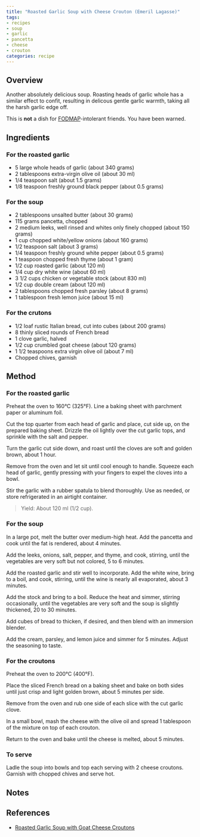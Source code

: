 ```yaml
---
title: "Roasted Garlic Soup with Cheese Crouton (Emeril Lagasse)"
tags:
- recipes
- soup
- garlic
- pancetta
- cheese
- crouton
categories: recipe
---
```


## Overview
Another absolutely delicious soup. Roasting heads of garlic whole has a similar effect to confit, resulting in delicous gentle garlic warmth, taking all the harsh garlic edge off. 

This is **not** a dish for [FODMAP](https://en.wikipedia.org/wiki/FODMAP)-intolerant friends. You have been warned.

## Ingredients
### For the roasted garlic
- 5 large whole heads of garlic (about 340 grams)
- 2 tablespoons extra-virgin olive oil (about 30 ml)
- 1/4 teaspoon salt (about 1.5 grams)
- 1/8 teaspoon freshly ground black pepper (about 0.5 grams)

### For the soup
- 2 tablespoons unsalted butter (about 30 grams)
- 115 grams pancetta, chopped
- 2 medium leeks, well rinsed and whites only finely chopped (about 150 grams)
- 1 cup chopped white/yellow onions (about 160 grams)
- 1/2 teaspoon salt (about 3 grams)
- 1/4 teaspoon freshly ground white pepper (about 0.5 grams)
- 1 teaspoon chopped fresh thyme (about 1 gram)
- 1/2 cup roasted garlic (about 120 ml)
- 1/4 cup dry white wine (about 60 ml)
- 3 1/2 cups chicken or vegetable stock (about 830 ml)
- 1/2 cup double cream (about 120 ml)
- 2 tablespoons chopped fresh parsley (about 8 grams)
- 1 tablespoon fresh lemon juice (about 15 ml)

### For the crutons
- 1/2 loaf rustic Italian bread, cut into cubes (about 200 grams)
- 8 thinly sliced rounds of French bread
- 1 clove garlic, halved
- 1/2 cup crumbled goat cheese (about 120 grams)
- 1 1/2 teaspoons extra virgin olive oil (about 7 ml)
- Chopped chives, garnish

## Method
### For the roasted garlic
Preheat the oven to 160°C (325°F). Line a baking sheet with parchment paper or aluminum foil.

Cut the top quarter from each head of garlic and place, cut side up, on the prepared baking sheet. Drizzle the oil lightly over the cut garlic tops, and sprinkle with the salt and pepper.

Turn the garlic cut side down, and roast until the cloves are soft and golden brown, about 1 hour.

Remove from the oven and let sit until cool enough to handle. Squeeze each head of garlic, gently pressing with your fingers to expel the cloves into a bowl.

Stir the garlic with a rubber spatula to blend thoroughly. Use as needed, or store refrigerated in an airtight container.


> Yield: About 120 ml (1/2 cup).

### For the soup
In a large pot, melt the butter over medium-high heat. Add the pancetta and cook until the fat is rendered, about 4 minutes.

Add the leeks, onions, salt, pepper, and thyme, and cook, stirring, until the vegetables are very soft but not colored, 5 to 6 minutes.

Add the roasted garlic and stir well to incorporate. Add the white wine, bring to a boil, and cook, stirring, until the wine is nearly all evaporated, about 3 minutes.

Add the stock and bring to a boil. Reduce the heat and simmer, stirring occasionally, until the vegetables are very soft and the soup is slightly thickened, 20 to 30 minutes.

Add cubes of bread to thicken, if desired, and then blend with an immersion blender.

Add the cream, parsley, and lemon juice and simmer for 5 minutes. Adjust the seasoning to taste.

### For the croutons
Preheat the oven to 200°C (400°F).

Place the sliced French bread on a baking sheet and bake on both sides until just crisp and light golden brown, about 5 minutes per side.

Remove from the oven and rub one side of each slice with the cut garlic clove.

In a small bowl, mash the cheese with the olive oil and spread 1 tablespoon of the mixture on top of each crouton.

Return to the oven and bake until the cheese is melted, about 5 minutes.

### To serve
Ladle the soup into bowls and top each serving with 2 cheese croutons. Garnish with chopped chives and serve hot.

## Notes


## References
- [Roasted Garlic Soup with Goat Cheese Croutons](https://web.archive.org/web/20071102123315/http://www.foodnetwork.com/food/recipes/recipe/0,1977,FOOD_9936_27022,00.html)